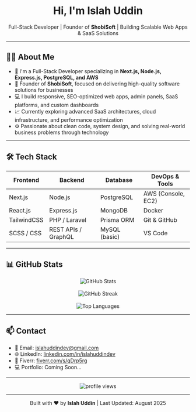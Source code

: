 <h1 align="center">Hi, I'm Islah Uddin</h1>

<p align="center">
  Full-Stack Developer | Founder of <strong>ShobiSoft</strong> | Building Scalable Web Apps & SaaS Solutions
</p>

---

## 👨‍💻 About Me

- 🚀 I'm a Full-Stack Developer specializing in **Next.js, Node.js, Express.js, PostgreSQL, and AWS**
- 🎯 Founder of **ShobiSoft**, focused on delivering high-quality software solutions for businesses
- 💻 I build responsive, SEO-optimized web apps, admin panels, SaaS platforms, and custom dashboards
- 📈 Currently exploring advanced SaaS architectures, cloud infrastructure, and performance optimization
- ⚙️ Passionate about clean code, system design, and solving real-world business problems through technology

---

## 🛠️ Tech Stack

| Frontend     | Backend             | Database         | DevOps & Tools       |
|--------------|---------------------|------------------|----------------------|
| Next.js      | Node.js             | PostgreSQL       | AWS (Console, EC2)   |
| React.js     | Express.js          | MongoDB          | Docker               |
| TailwindCSS  | PHP / Laravel       | Prisma ORM       | Git & GitHub         |
| SCSS / CSS   | REST APIs / GraphQL | MySQL (basic)    | VS Code              |

---

## 📊 GitHub Stats

<p align="center">
  <img src="https://github-readme-stats.vercel.app/api?username=Islah-Ud-Din&theme=github_dark&show_icons=true&count_private=true" alt="GitHub Stats" />
  <br/><br/>
  <img src="https://github-readme-streak-stats.herokuapp.com?user=Islah-Ud-Din&theme=github-dark-blue&hide_border=false" alt="GitHub Streak" />
  <br/><br/>
  <img src="https://github-readme-stats.vercel.app/api/top-langs/?username=Islah-Ud-Din&layout=compact&theme=github_dark&langs_count=8" alt="Top Languages" />
</p>

---

## 📫 Contact

- 📧 Email: [islahuddindev@gmail.com](mailto:islahuddindev@gmail.com)
- 🌐 LinkedIn: [linkedin.com/in/islahuddindev](https://www.linkedin.com/in/islahuddindev/)
- 💼 Fiverr: [fiverr.com/s/qDrp5rg](https://www.fiverr.com/s/qDrp5rg)
- 💻 Portfolio: Coming Soon...

---

<p align="center">
  <img src="https://visitcount.itsvg.in/api?id=Islah-Ud-Din&icon=0&color=1" alt="profile views"/>
</p>

---

<p align="center">
  Built with ❤️ by <strong>Islah Uddin</strong> | Last Updated: August 2025
</p>
